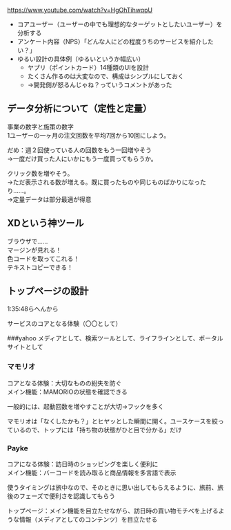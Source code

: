 https://www.youtube.com/watch?v=HgOhTihwqpU

- コアユーザー（ユーザーの中でも理想的なターゲットとしたいユーザー）を分析する
- アンケート内容（NPS）「どんな人にどの程度うちのサービスを紹介したい？」
- ゆるい設計の具体例（ゆるいというか幅広い）
  - ヤプリ（ポイントカード）14種類のUIを設計
  - たくさん作るのは大変なので、構成はシンプルにしておく
  - →開発側が怒るんじゃね？っていうコメントがあった

## データ分析について（定性と定量）

事業の数字と施策の数字  
1ユーザーの一ヶ月の注文回数を平均7回から10回にしよう。

だめ：週２回使っている人の回数をもう一回増やそう  
→一度だけ買った人にいかにもう一度買ってもらうか。

クリック数を増やそう。  
→ただ表示される数が増える。既に買ったものや同じものばかりになったり……。  
→定量データは部分最適が得意

## XDという神ツール

ブラウザで……  
マージンが見れる！  
色コードを取ってこれる！  
テキストコピーできる！

## トップページの設計

1:35:48らへんから

サービスのコアとなる体験（〇〇として）

###yahoo
メディアとして、検索ツールとして、ライフラインとして、ポータルサイトとして

### マモリオ
コアとなる体験：大切なものの紛失を防ぐ  
メイン機能：MAMORIOの状態を確認できる

一般的には、起動回数を増やすことが大切→フックを多く

マモリオは「なくしたかも？」とヒヤッとした瞬間に開く。ユースケースを絞っているので、トップには「持ち物の状態がひと目で分かる」だけ

### Payke

コアになる体験：訪日時のショッピングを楽しく便利に  
メイン機能：バーコードを読み取ると商品情報を多言語で表示

使うタイミングは旅中なので、そのときに思い出してもらえるように、旅前、旅後のフェーズで便利さを認識してもらう

トップページ：メイン機能を目立たせながら、訪日時の買い物モチベを上げるような情報（メディアとしてのコンテンツ）を目立たせる

